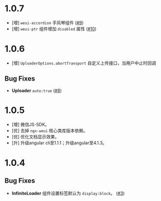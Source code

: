 # 1.0.7

- [增] `weui-accordion` 手风琴组件 ([#9](https://github.com/cipchk/ngx-weui/issues/9))
- [增] `weui-ptr` 组件增加 `disabled` 属性 ([#10](https://github.com/cipchk/ngx-weui/issues/10))

# 1.0.6

- [增] `UploaderOptions.abortTransport` 自定义上传接口，当用户中止时回调

## Bug Fixes

- **Uploader** `auto:true` ([#8](https://github.com/cipchk/ngx-weui/issues/8))


# 1.0.5

- [增] 微信JS-SDK。
- [优] 去掉 `ngx-weui` 核心类库版本依赖。
- [优] 优化文档显示效果。
- [升] 升级angular cli至1.1.1；升级angular至4.1.3。

# 1.0.4

## Bug Fixes

- **InfiniteLoader** 组件设置标签默认为 `display:block`。 ([#3](https://github.com/cipchk/ngx-weui/issues/3))
